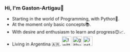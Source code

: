 ### Hi, I'm Gaston-Artigau👋
- Starting in the world of Programming, with Python🐍.
- At the moment only basic concepts📚.
- With desire and enthusiasm to learn and progress😊📈.
- Living in Argentina 🇦🇷.
[<img src='https://cdn.jsdelivr.net/npm/simple-icons@3.0.1/icons/twitter.svg' alt='twitter' height='30'>](https://twitter.com/Gaston_Artigau) [<img src='https://cdn.jsdelivr.net/npm/simple-icons@3.0.1/icons/github.svg' alt='github' height='30'>](https://github.com/Gaston-Artigau) [<img src='https://cdn.jsdelivr.net/npm/simple-icons@3.0.1/icons/instagram.svg' alt='instagram' height='30'>](https://t.me/gaston_artigau)

